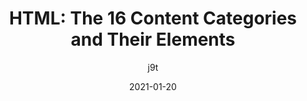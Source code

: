---
author: j9t
date: 2021-01-20
tags:
  - html
  - semantics
target_url: https://meiert.com/en/blog/html-content-categories/
title: "HTML: The 16 Content Categories and Their Elements"
---